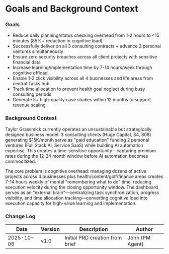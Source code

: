 # Goals and Background Context

### Goals
- Reduce daily planning/status checking overhead from 1-2 hours to <15 minutes (85%+ reduction in cognitive load)
- Successfully deliver on all 3 consulting contracts + advance 2 personal ventures simultaneously
- Ensure zero security breaches across all client projects with sensitive financial data
- Increase learning/implementation time by 7-14 hours/week through cognitive offload
- Enable 1-2 click visibility across all 4 businesses and life areas from central Tasks hub
- Track time allocation to prevent health goal neglect during busy consulting periods
- Generate 5+ high-quality case studies within 12 months to support revenue scaling

### Background Context

Taylor Grassmick currently operates an unsustainable but strategically designed business model: 3 consulting clients (Huge Capital, S4, 808) generating $15K/month serve as "paid education" funding 2 personal ventures (Full Stack AI, Service SaaS) while building AI automation expertise. This creates a time-sensitive opportunity—capturing premium rates during the 12-24 month window before AI automation becomes commoditized.

The core problem is cognitive overhead: managing dozens of active projects across 4 businesses plus health/content/golf/finance areas creates 7-14 hours weekly of mental "remembering what to do" time, reducing execution velocity during the closing opportunity window. The dashboard serves as an "external brain"—centralizing task synchronization, progress visibility, and time allocation tracking—converting cognitive load into execution capacity for high-value learning and implementation.

### Change Log

| Date       | Version | Description                          | Author           |
|------------|---------|--------------------------------------|------------------|
| 2025-10-06 | v1.0    | Initial PRD creation from brief      | John (PM Agent)  |
